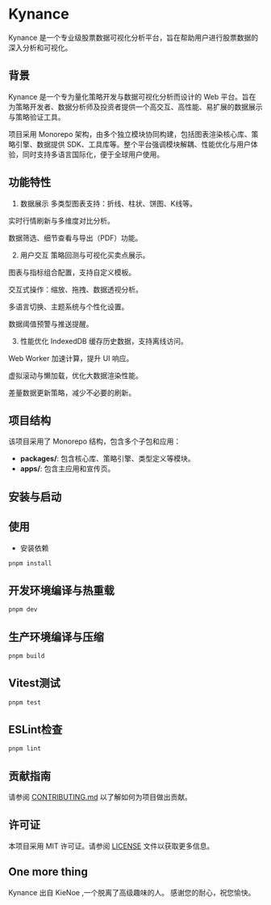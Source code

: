 # Kynance

Kynance 是一个专业级股票数据可视化分析平台，旨在帮助用户进行股票数据的深入分析和可视化。

## 背景

Kynance 是一个专为量化策略开发与数据可视化分析而设计的 Web 平台。旨在为策略开发者、数据分析师及投资者提供一个高交互、高性能、易扩展的数据展示与策略验证工具。

项目采用 Monorepo 架构，由多个独立模块协同构建，包括图表渲染核心库、策略引擎、数据提供 SDK、工具库等。整个平台强调模块解耦、性能优化与用户体验，同时支持多语言国际化，便于全球用户使用。

## 功能特性

1. 数据展示
   多类型图表支持：折线、柱状、饼图、K线等。

实时行情刷新与多维度对比分析。

数据筛选、细节查看与导出（PDF）功能。

2. 用户交互
   策略回测与可视化买卖点展示。

图表与指标组合配置，支持自定义模板。

交互式操作：缩放、拖拽、数据透视分析。

多语言切换、主题系统与个性化设置。

数据阈值预警与推送提醒。

3. 性能优化
   IndexedDB 缓存历史数据，支持离线访问。

Web Worker 加速计算，提升 UI 响应。

虚拟滚动与懒加载，优化大数据渲染性能。

差量数据更新策略，减少不必要的刷新。

## 项目结构

该项目采用了 Monorepo 结构，包含多个子包和应用：

- **packages/**: 包含核心库、策略引擎、类型定义等模块。
- **apps/**: 包含主应用和宣传页。

## 安装与启动

## 使用

- 安装依赖

```sh
pnpm install
```

## 开发环境编译与热重载

```sh
pnpm dev
```

## 生产环境编译与压缩

```sh
pnpm build
```

## Vitest测试

```sh
pnpm test
```

## ESLint检查

```sh
pnpm lint
```

## 贡献指南

请参阅 [CONTRIBUTING.md](./CONTRIBUTING.md) 以了解如何为项目做出贡献。

## 许可证

本项目采用 MIT 许可证。请参阅 [LICENSE](./LICENSE) 文件以获取更多信息。

## One more thing

Kynance 出自 KieNoe ,一个脱离了高级趣味的人。
感谢您的耐心，祝您愉快。
